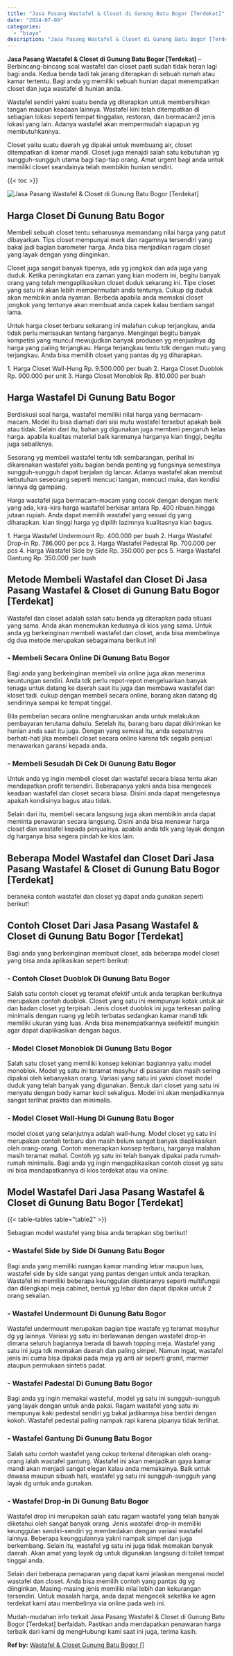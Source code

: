 ```yaml
---
title: "Jasa Pasang Wastafel & Closet di Gunung Batu Bogor [Terdekat]"
date: "2024-07-09"
categories: 
  - "biaya"
description: "Jasa Pasang Wastafel & Closet di Gunung Batu Bogor [Terdekat]. Mudah-mudahan info terkait Jasa Pasang Wastafel & Closet di Gunung Batu Bogor [Terdekat] ber..."
---
```


**Jasa Pasang Wastafel & Closet di Gunung Batu Bogor \[Terdekat\]** – Berbincang-bincang soal wastafel dan closet pasti sudah tidak heran lagi bagi anda. Kedua benda tadi tak jarang diterapkan di sebuah rumah atau kamar tertentu. Bagi anda yg memiliki sebuah hunian dapat menempatkan closet dan juga wastafel di hunian anda.

Wastafel sendiri yakni suatu benda yg diterapkan untuk membersihkan tangan maupun keadaan lainnya. Wastafel kini telah ditempatkan di sebagian lokasi seperti tempat tinggalan, restoran, dan bermacam2 jenis lokasi yang lain. Adanya wastafel akan mempermudah siapapun yg membutuhkannya.

Closet yaitu suatu daerah yg dipakai untuk membuang air, closet ditempatkan di kamar mandi. Closet juga menajdi salah satu kebutuhan yg sungguh-sungguh utama bagi tiap-tiap orang. Amat urgent bagi anda untuk memiliki closet seandainya telah membikin hunian sendiri.

{{< toc >}}

![Jasa Pasang Wastafel & Closet di Gunung Batu Bogor [Terdekat]](/images/wastafel-closet-murah23.png)

## Harga Closet Di Gunung Batu Bogor

Membeli sebuah closet tentu seharusnya memandang nilai harga yang patut dibayarkan. Tips closet mempunyai merk dan ragamnya tersendiri yang bakal jadi bagian barometer harga. Anda bisa menjadikan ragam closet yang layak dengan yang diinginkan.

Closet juga sangat banyak tipenya, ada yg jongkok dan ada juga yang duduk. Ketika peningkatan era zaman yang kian modern ini, begitu banyak orang yang telah mengaplikasikan closet duduk sekarang ini. Tipe closet yang satu ini akan lebih mempermudah anda tentunya. Cukup dg duduk akan membikin anda nyaman. Berbeda apabila anda memakai closet jongkok yang tentunya akan membuat anda capek kalau berdiam sangat lama.

Untuk harga closet terbaru sekarang ini malahan cukup terjangkau, anda tidak perlu merisaukan tentang harganya. Mengingat begitu banyak kompetisi yang muncul mewujudkan banyak produsen yg menjualnya dg harga yang paling terjangkau. Harga terjangkau tentu tdk dengan mutu yang terjangkau. Anda bisa memilih closet yang pantas dg yg diharapkan.

1\. Harga Closet Wall-Hung Rp. 9.500.000 per buah 2. Harga Closet Duoblok Rp. 900.000 per unit 3. Harga Closet Monoblok Rp. 810.000 per buah

## Harga Wastafel Di Gunung Batu Bogor

Berdiskusi soal harga, wastafel memiliki nilai harga yang bermacam-macam. Model itu bisa diamati dari sisi mutu wastafel tersebut apakah baik atau tidak. Selain dari itu, bahan yg digunakan juga memberi pengaruh kelas harga. apabila kualitas material baik karenanya harganya kian tinggi, begitu juga sebaliknya.

Sesorang yg membeli wastafel tentu tdk sembarangan, perihal ini dikarenakan wastafel yaitu bagian benda penting yg fungsinya semestinya sungguh-sungguh dapat berjalan dg lancar. Adanya wastafel akan membut kebutuhan seseorang seperti mencuci tangan, mencuci muka, dan kondisi lainnya dg gampang.

Harga wastafel juga bermacam-macam yang cocok dengan dengan merk yang ada, kira-kira harga wastafel berkisar antara Rp. 400 ribuan hingga jutaan rupiah. Anda dapat memilih wastafel yang sesuai dg yang diharapkan. kian tinggi harga yg dipilih lazimnya kualitasnya kian bagus.

1\. Harga Wastafel Undermount Rp. 400.000 per buah 2. Harga Wastafel Drop-in Rp. 786.000 per pcs 3. Harga Wastafel Pedestal Rp. 700.000 per pcs 4. Harga Wastafel Side by Side Rp. 350.000 per pcs 5. Harga Wastafel Gantung Rp. 350.000 per buah

## Metode Membeli Wastafel dan Closet Di Jasa Pasang Wastafel & Closet di Gunung Batu Bogor \[Terdekat\]

Wastafel dan closet adalah salah satu benda yg diterapkan pada situasi yang sama. Anda akan menemukan keduanya di kios yang sama. Untuk anda yg berkeinginan membeli wastafel dan closet, anda bisa membelinya dg dua metode merupakan sebagaimana berikut ini!

### \- Membeli Secara Online Di Gunung Batu Bogor

Bagi anda yang berkeinginan membeli via online juga akan menerima keuntungan sendiri. Anda tdk perlu repot-repot mengeluarkan banyak tenaga untuk datang ke daerah saat itu juga dan membawa wastafel dan kloset tadi. cukup dengan membeli secara online, barang akan datang dg sendirinya sampai ke tempat tinggal.

Bila pembelian secara online mengharuskan anda untuk melakukan pembayaran terutama dahulu. Setelah itu, barang baru dapat dikirimkan ke hunian anda saat itu juga. Dengan yang semisal itu, anda sepatutnya berhati-hati jika membeli closet secara online karena tdk segala penjual menawarkan garansi kepada anda.

### \- Membeli Sesudah Di Cek Di Gunung Batu Bogor

Untuk anda yg ingin membeli closet dan wastafel secara biasa tentu akan mendapatkan profit tersendiri. Beberapanya yakni anda bisa mengecek keadaan wastafel dan closet secara biasa. Disini anda dapat mengetesnya apakah kondisinya bagus atau tidak.

Selain dari itu, membeli secara langsung juga akan membikin anda dapat meminta penawaran secara langsung. Disini anda bisa menawar harga closet dan wastafel kepada penjualnya. apabila anda tdk yang layak dengan dg harganya bisa segera pindah ke kios lain.

## Beberapa Model Wastafel dan Closet Dari Jasa Pasang Wastafel & Closet di Gunung Batu Bogor \[Terdekat\]

beraneka contoh wastafel dan closet yg dapat anda gunakan seperti berikut!

## Contoh Closet Dari Jasa Pasang Wastafel & Closet di Gunung Batu Bogor \[Terdekat\]

Bagi anda yang berkeinginan membuat closet, ada beberapa model closet yang bisa anda aplikasikan seperti berikut:

### \- Contoh Closet Duoblok Di Gunung Batu Bogor

Salah satu contoh closet yg teramat efektif untuk anda terapkan berikutnya merupakan contoh duoblok. Closet yang satu ini mempunyai kotak untuk air dan badan closet yg terpisah. Jenis closet duoblok ini juga terkesan paling minimalis dengan ruang yg lebih terbatas sedangkan kamar mandi tdk memiliki ukuran yang luas. Anda bisa menempatkannya seefektif mungkin agar dapat diaplikasikan dengan bagus.

### \- Model Closet Monoblok Di Gunung Batu Bogor

Salah satu closet yang memiliki konsep kekinian bagiannya yaitu model monoblok. Model yg satu ini teramat masyhur di pasaran dan masih sering dipakai oleh kebanyakan orang. Variasi yang satu ini yakni closet model duduk yang telah banyak yang digunakan. Bentuk dari closet yang satu ini menyatu dengan body kamar kecil sekaligus. Model ini akan menjadikannya sangat terlihat praktis dan minimalis.

### \- Model Closet Wall-Hung Di Gunung Batu Bogor

model closet yang selanjutnya adalah wall-hung. Model closet yg satu ini merupakan contoh terbaru dan masih belum sangat banyak diaplikasikan oleh orang-orang. Contoh menerapkan konsep terbaru, harganya malahan masih teramat mahal. Contoh yg satu ini telah banyak dipakai pada rumah-rumah minimalis. Bagi anda yg ingin mengaplikasikan contoh closet yg satu ini bisa mendapatkannya di kios terdekat atau via online.

## Model Wastafel Dari Jasa Pasang Wastafel & Closet di Gunung Batu Bogor \[Terdekat\]

{{< table-tables table="table2" >}}

Sebagian model wastafel yang bisa anda terapkan sbg berikut!

### \- Wastafel Side by Side Di Gunung Batu Bogor

Bagi anda yang memiliki ruangan kamar manding lebar maupun luas, wastafel side by side sangat yang pantas dengan untuk anda terapkan. Wastafel ini memiliki beberapa keunggulan diantaranya seperti multifungsi dan dilengkapi meja cabinet, bentuk yg lebar dan dapat dipakai untuk 2 orang sekalian.

### \- Wastafel Undermount Di Gunung Batu Bogor

Wastafel undermount merupakan bagian tipe wastafe yg teramat masyhur dg yg lainnya. Variasi yg satu ini berlawanan dengan wastafel drop-in dimana seluruh bagiannya berada di bawah topping meja. Wastafel yang satu ini juga tdk memakan daerah dan paling simpel. Namun ingat, wastafel jenis ini cuma bisa dipakai pada meja yg anti air seperti granit, marmer ataupun permukaan sintetis padat.

### \- Wastafel Padestal Di Gunung Batu Bogor

Bagi anda yg ingin memakai wasteful, model yg satu ini sungguh-sungguh yang layak dengan untuk anda pakai. Ragam wastafel yang satu ini mempunyai kaki pedestal sendiri yg bakal jadikannya bisa berdiri dengan kokoh. Wastafel pedestal paling nampak rapi karena pipanya tidak terlihat.

### \- Wastafel Gantung Di Gunung Batu Bogor

Salah satu contoh wastafel yang cukup terkenal diterapkan oleh orang-orang ialah wastafel gantung. Wastafel ini akan menjadikan gaya kamar mandi akan menjadi sangat elegan kalau anda memakainya. Baik untuk dewasa maupun sibuah hati, wastafel yg satu ini sungguh-sungguh yang layak dg untuk anda gunakan.

### \- Wastafel Drop-in Di Gunung Batu Bogor

Wastafel drop ini merupakan salah satu ragam wastafel yang telah banyak diketahui oleh sangat banyak orang. Jenis wastafel drop-in memiliki keunggulan sendiri-sendiri yg membedakan dengan variasi wastafel lainnya. Beberapa keunggulannya yakni nampak simpel dan juga berkembang. Selain itu, wastafel yg satu ini juga tidak memakan banyak daerah. Akan amat yang layak dg untuk digunakan langsung di toilet tempat tinggal anda.

Selain dari beberapa pemaparan yang dapat kami jelaskan mengenai model wastafel dan closet. Anda bisa memilih contoh yang pantas dg yg diinginkan, Masing-masing jenis memiliki nilai lebih dan kekurangan tersendiri. Untuk masalah harga, anda dapat mengecek seketika ke agen terdekat kami atau membelinya via online pada web ini.

Mudah-mudahan info terkait Jasa Pasang Wastafel & Closet di Gunung Batu Bogor \[Terdekat\] berfaidah. Pastikan anda mendapatkan penawaran harga terbaik dari kami dg mengHubungi kami saat ini juga, terima kasih.

**Ref by:** [Wastafel & Closet Gunung Batu Bogor []](https://id.wikipedia.org/wiki/Wastafel)

